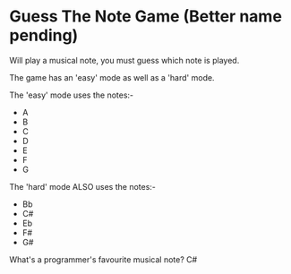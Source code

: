# Guess The Note Game (Better name pending)
Will play a musical note, you must guess which note is played.

The game has an 'easy' mode as well as a 'hard' mode.

The 'easy' mode uses the notes:-
* A
* B
* C
* D
* E
* F
* G

The 'hard' mode ALSO uses the notes:-

* Bb
* C#
* Eb
* F#
* G#

What's a programmer's favourite musical note? C#
